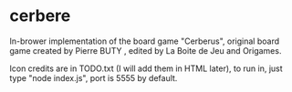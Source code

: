 # cerbere
In-brower implementation of the board game "Cerberus", original board game created by Pierre BUTY , edited by La Boite de Jeu and Origames.

Icon credits are in TODO.txt (I will add them in HTML later), to run in, just type "node index.js", port is 5555 by default.
